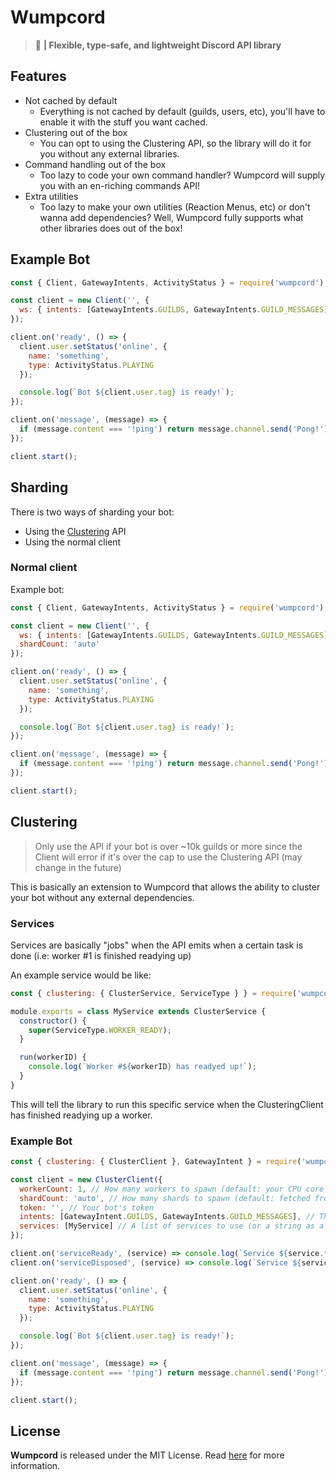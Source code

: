 # Wumpcord
> :rowboat: **| Flexible, type-safe, and lightweight Discord API library**

## Features
- Not cached by default
  - Everything is not cached by default (guilds, users, etc), you'll have to enable it with the stuff you want cached.
- Clustering out of the box
  - You can opt to using the Clustering API, so the library will do it for you without any external libraries.
- Command handling out of the box
  - Too lazy to code your own command handler? Wumpcord will supply you with an en-riching commands API!
- Extra utilities
  - Too lazy to make your own utilities (Reaction Menus, etc) or don't wanna add dependencies? Well, Wumpcord fully supports what other libraries does out of the box!

## Example Bot
```js
const { Client, GatewayIntents, ActivityStatus } = require('wumpcord');

const client = new Client('', {
  ws: { intents: [GatewayIntents.GUILDS, GatewayIntents.GUILD_MESSAGES] }
});

client.on('ready', () => {
  client.user.setStatus('online', {
    name: 'something',
    type: ActivityStatus.PLAYING
  });

  console.log(`Bot ${client.user.tag} is ready!`);
});

client.on('message', (message) => {
  if (message.content === '!ping') return message.channel.send('Pong!');
});

client.start();
```

## Sharding
There is two ways of sharding your bot:

- Using the [Clustering](#clustering) API
- Using the normal client

### Normal client
Example bot:

```js
const { Client, GatewayIntents, ActivityStatus } = require('wumpcord');

const client = new Client('', {
  ws: { intents: [GatewayIntents.GUILDS, GatewayIntents.GUILD_MESSAGES] },
  shardCount: 'auto'
});

client.on('ready', () => {
  client.user.setStatus('online', {
    name: 'something',
    type: ActivityStatus.PLAYING
  });

  console.log(`Bot ${client.user.tag} is ready!`);
});

client.on('message', (message) => {
  if (message.content === '!ping') return message.channel.send('Pong!');
});

client.start();
```

## Clustering
> Only use the API if your bot is over ~10k guilds or more since the Client will error if it's over the cap to use the Clustering API (may change in the future)

This is basically an extension to Wumpcord that allows the ability to cluster your bot without any external dependencies.

### Services
Services are basically "jobs" when the API emits when a certain task is done (i.e: worker #1 is finished readying up)

An example service would be like:

```js
const { clustering: { ClusterService, ServiceType } } = require('wumpcord');

module.exports = class MyService extends ClusterService {
  constructor() {
    super(ServiceType.WORKER_READY);
  }

  run(workerID) {
    console.log(`Worker #${workerID} has readyed up!`);
  }
}
```

This will tell the library to run this specific service when the ClusteringClient has finished readying up a worker.

### Example Bot
```js
const { clustering: { ClusterClient }, GatewayIntent } = require('wumpcord');

const client = new ClusterClient({
  workerCount: 1, // How many workers to spawn (default: your CPU core count)
  shardCount: 'auto', // How many shards to spawn (default: fetched from Discord)
  token: '', // Your bot's token
  intents: [GatewayIntent.GUILDS, GatewayIntents.GUILD_MESSAGES], // The intents to use
  services: [MyService] // A list of services to use (or a string as a relative path)
});

client.on('serviceReady', (service) => console.log(`Service ${service.type} has been initialised!`));
client.on('serviceDisposed', (service) => console.log(`Service ${service.type} has been disposed.`));

client.on('ready', () => {
  client.user.setStatus('online', {
    name: 'something',
    type: ActivityStatus.PLAYING
  });

  console.log(`Bot ${client.user.tag} is ready!`);
});

client.on('message', (message) => {
  if (message.content === '!ping') return message.channel.send('Pong!');
});

client.start();
```

## License
**Wumpcord** is released under the MIT License. Read [here](/LICENSE) for more information.